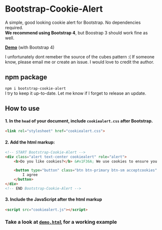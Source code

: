 # Bootstrap-Cookie-Alert
A simple, good looking cookie alert for Bootstrap. No dependencies required.<br>
**We recommend using Bootstrap 4**, but Boostrap 3 should work fine as well.

[**Demo**](https://wruczek.github.io/Bootstrap-Cookie-Alert/demo) (with Bootstrap 4)

I unfortunately dont remeber the source of the cubes pattern :(
If someone know, please email me or create an issue. I would love to credit the author.

## npm package
`npm i bootstrap-cookie-alert`<br>
I try to keep it up-to-date. Let me know if I forget to release an update.

## How to use
#### 1. In the `head` of your document, include `cookiealert.css` **after Bootstrap**.
```html
<link rel="stylesheet" href="cookiealert.css">
```

#### 2. Add the html markup:
```html
<!-- START Bootstrap-Cookie-Alert -->
<div class="alert text-center cookiealert" role="alert">
    <b>Do you like cookies?</b> &#x1F36A; We use cookies to ensure you get the best experience on our website. <a href="https://cookiesandyou.com/" target="_blank">Learn more</a>

    <button type="button" class="btn btn-primary btn-sm acceptcookies" aria-label="Close">
        I agree
    </button>
</div>
<!-- END Bootstrap-Cookie-Alert -->
```

#### 3. Include the JavaScript after the html markup
```html
<script src="cookiealert.js"></script>
```
### Take a look at [`demo.html`](https://github.com/Wruczek/Bootstrap-Cookie-Alert/blob/gh-pages/demo.html) for a working example
